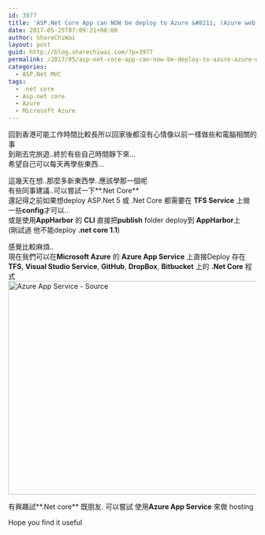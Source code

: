 ```yaml
---
id: 3977
title: 'ASP.Net Core App can NOW be deploy to Azure &#8211; (Azure web app)'
date: 2017-05-25T07:09:21+08:00
author: ShareChiWai
layout: post
guid: http://blog.sharechiwai.com/?p=3977
permalink: /2017/05/asp-net-core-app-can-now-be-deploy-to-azure-azure-web-app/
categories:
  - ASP.Net MVC
tags:
  - .net core
  - Asp.net core
  - Azure
  - Microsoft Azure
---
```

回到香港可能工作時間比較長所以回家後都沒有心情像以前一樣做些和電腦相關的事  
到剛去完旅遊..終於有些自己時間靜下來&#8230;  
希望自己可以每天再學些東西&#8230;

這幾天在想..那麼多新東西學..應該學那一個呢  
有些同事建議..可以嘗試一下**.Net Core**  
還記得之前如果想deploy ASP.Net 5 或 .Net Core 都需要在 **TFS Service** 上做一些**config**才可以..  
或是使用**AppHarbor** 的 **CLI** 直接把**publish** folder deploy到 **AppHarbor**上  
(剛試過 他不能deploy **.net core 1.1**)

感覺比較麻煩..  
現在我們可以在**Microsoft Azure** 的 **Azure App Service** 上直接Deploy 存在  
**TFS**, **Visual Studio Service**, **GitHub**, **DropBox**, **Bitbucket** 上的 **.Net Core** 程式  
[<img class="alignnone size-large wp-image-3979" src="https://i2.wp.com/blog.sharechiwai.com/wp-content/uploads/2017/05/azure.png?resize=625%2C433" alt="Azure App Service - Source" width="625" height="433" srcset="https://i2.wp.com/blog.sharechiwai.com/wp-content/uploads/2017/05/azure.png?resize=1024%2C710 1024w, https://i2.wp.com/blog.sharechiwai.com/wp-content/uploads/2017/05/azure.png?resize=300%2C208 300w, https://i2.wp.com/blog.sharechiwai.com/wp-content/uploads/2017/05/azure.png?resize=768%2C532 768w, https://i2.wp.com/blog.sharechiwai.com/wp-content/uploads/2017/05/azure.png?resize=624%2C432 624w, https://i2.wp.com/blog.sharechiwai.com/wp-content/uploads/2017/05/azure.png?w=1554 1554w, https://i2.wp.com/blog.sharechiwai.com/wp-content/uploads/2017/05/azure.png?w=1250 1250w" sizes="(max-width: 625px) 100vw, 625px" data-recalc-dims="1" />](https://i2.wp.com/blog.sharechiwai.com/wp-content/uploads/2017/05/azure.png)

有興趣試**.Net core** 既朋友. 可以嘗試 使用**Azure App Service** 來做 hosting

Hope you find it useful